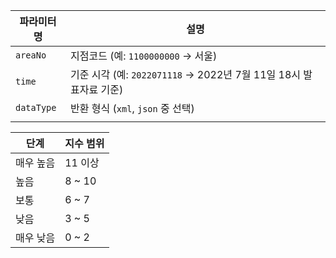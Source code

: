 | 파라미터명      | 설명                                                 |
| ---------- | -------------------------------------------------- |
| `areaNo`   | 지점코드 (예: `1100000000` → 서울)                        |
| `time`     | 기준 시각 (예: `2022071118` → 2022년 7월 11일 18시 발표자료 기준) |
| `dataType` | 반환 형식 (`xml`, `json` 중 선택)                         |
|            |                                                    |

|단계|지수 범위|
|---|---|
|매우 높음|11 이상|
|높음|8 ~ 10|
|보통|6 ~ 7|
|낮음|3 ~ 5|
|매우 낮음|0 ~ 2|